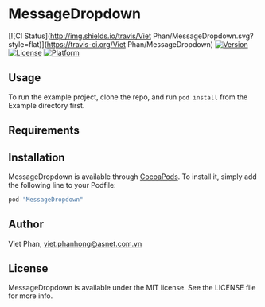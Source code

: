 # MessageDropdown

[![CI Status](http://img.shields.io/travis/Viet Phan/MessageDropdown.svg?style=flat)](https://travis-ci.org/Viet Phan/MessageDropdown)
[![Version](https://img.shields.io/cocoapods/v/MessageDropdown.svg?style=flat)](http://cocoapods.org/pods/MessageDropdown)
[![License](https://img.shields.io/cocoapods/l/MessageDropdown.svg?style=flat)](http://cocoapods.org/pods/MessageDropdown)
[![Platform](https://img.shields.io/cocoapods/p/MessageDropdown.svg?style=flat)](http://cocoapods.org/pods/MessageDropdown)

## Usage

To run the example project, clone the repo, and run `pod install` from the Example directory first.

## Requirements

## Installation

MessageDropdown is available through [CocoaPods](http://cocoapods.org). To install
it, simply add the following line to your Podfile:

```ruby
pod "MessageDropdown"
```

## Author

Viet Phan, viet.phanhong@asnet.com.vn

## License

MessageDropdown is available under the MIT license. See the LICENSE file for more info.
